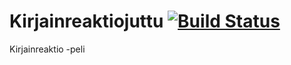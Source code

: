 Kirjainreaktiojuttu [![Build Status](https://travis-ci.org/tl0/jlab.png)](https://travis-ci.org/tl0/jlab)
===================

Kirjainreaktio -peli
